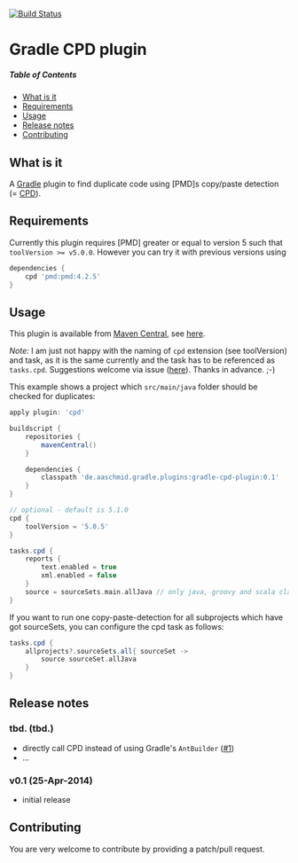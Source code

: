 [![Build Status](https://travis-ci.org/aaschmid/gradle-cpd-plugin.png?branch=master)](https://travis-ci.org/aaschmid/gradle-cpd-plugin)


Gradle CPD plugin
=================

##### Table of Contents
* [What is it](#what-is-it)
* [Requirements](#requirements)
* [Usage](#usage)
* [Release notes](#release-notes)
* [Contributing](#contributing)


What is it
----------

A [Gradle](http://gradle.org) plugin to find duplicate code using [PMD]s copy/paste detection (= [CPD](http://pmd.sourceforge.net/cpd-usage.html)).


Requirements
------------

Currently this plugin requires [PMD] greater or equal to version 5 such that ```toolVersion >= v5.0.0```. However you can try it with previous versions using

```groovy
dependencies {
    cpd 'pmd:pmd:4.2.5'
}
```


Usage
-----

This plugin is available from [Maven Central](http://search.maven.org/), see [here](http://search.maven.org/#search|ga|1|gradle-cpd-plugin).

*Note:* I am just not happy with the naming of ```cpd``` extension (see toolVersion) and task, as it is the same currently and the task has to be referenced as ```tasks.cpd```. Suggestions welcome via issue ([here](https://github.com/aaschmid/gradle-cpd-plugin/issues/new)). Thanks in advance. ;-)

This example shows a project which ```src/main/java``` folder should be checked for duplicates:


```groovy
apply plugin: 'cpd'

buildscript {
    repositories {
        mavenCentral()
    }

    dependencies {
        classpath 'de.aaschmid.gradle.plugins:gradle-cpd-plugin:0.1'
    }
}

// optional - default is 5.1.0
cpd {
    toolVersion = '5.0.5'
}

tasks.cpd {
    reports {
        text.enabled = true
        xml.enabled = false
    }
    source = sourceSets.main.allJava // only java, groovy and scala classes in 'main' sourceSets
}
```

If you want to run one copy-paste-detection for all subprojects which have got sourceSets, you can configure the cpd task as follows:

```groovy
tasks.cpd {
    allprojects?.sourceSets.all{ sourceSet ->
        source sourceSet.allJava
    }
}
```


Release notes
-------------

### tbd. (tbd.)

* directly call CPD instead of using Gradle's ```AntBuilder``` ([#1](/../../issues/1))
* ...

### v0.1 (25-Apr-2014)

* initial release


Contributing
------------

You are very welcome to contribute by providing a patch/pull request.
